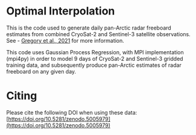 # Optimal Interpolation

This is the code used to generate daily pan-Arctic radar freeboard estimates from combined CryoSat-2 and Sentinel-3 satellite observations. See - [Gregory et al., 2021](https://tc.copernicus.org/articles/15/2857/2021/tc-15-2857-2021.pdf) for more information.

This code uses Gaussian Process Regression, with MPI implementation (mpi4py) in order to model 9 days of CryoSat-2 and Sentinel-3 gridded training data, and subsequently produce pan-Arctic estimates of radar freeboard on any given day.

# Citing 

Please cite the following DOI when using these data: [https://doi.org/10.5281/zenodo.5005979](https://doi.org/10.5281/zenodo.5005979)
